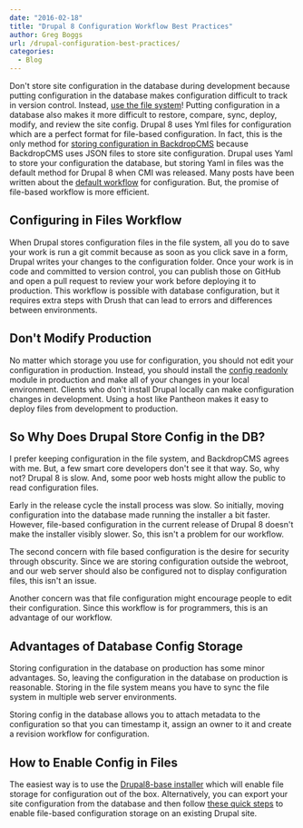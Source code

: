 ```yaml
---
date: "2016-02-18"
title: "Drupal 8 Configuration Workflow Best Practices"
author: Greg Boggs
url: /drupal-configuration-best-practices/
categories:
  - Blog
---
```

Don't store site configuration in the database during development because putting configuration in the database makes configuration difficult to track in version control. Instead, [use the file system](https://www.drupal.org/node/2416555)! Putting configuration in a database also makes it more difficult to restore, compare, sync, deploy, modify, and review the site config. Drupal 8 uses Yml files for configuration which are a perfect format for file-based configuration. In fact, this is the only method for [storing configuration in BackdropCMS](http://www.jenlampton.com/blog/managing-backdrop-cms-config-files-git) because BackdropCMS uses JSON files to store site configuration. Drupal uses Yaml to store your configuration the database, but storing Yaml in files was the default method for Drupal 8 when CMI was released. Many posts have been written about the [default workflow](http://nuvole.org/blog/2014/aug/20/git-workflow-managing-drupal-8-configuration) for configuration. But, the promise of file-based workflow is more efficient.

## Configuring in Files Workflow

When Drupal stores configuration files in the file system, all you do to save your work is run a git commit because as soon as you click save in a form, Drupal writes your changes to the configuration folder. Once your work is in code and committed to version control, you can publish those on GitHub and open a pull request to review your work before deploying it to production. This workflow is possible with database configuration, but it requires extra steps with Drush that can lead to errors and differences between environments.

## Don't Modify Production

No matter which storage you use for configuration, you should not edit your configuration in production. Instead, you should install the [config readonly](https://www.drupal.org/project/config_readonly) module in production and make all of your changes in your local environment. Clients who don't install Drupal locally can make configuration changes in development. Using a host like Pantheon makes it easy to deploy files from development to production.

## So Why Does Drupal Store Config in the DB?

I prefer keeping configuration in the file system, and BackdropCMS agrees with me. But, a few smart core developers don't see it that way. So, why not? Drupal 8 is slow. And, some poor web hosts might allow the public to read configuration files.

Early in the release cycle the install process was slow. So initially, moving configuration into the database made running the installer a bit faster. However, file-based configuration in the current release of Drupal 8 doesn't make the installer visibly slower. So, this isn't a problem for our workflow.

The second concern with file based configuration is the desire for security through obscurity. Since we are storing configuration outside the webroot, and our web server should also be configured not to display configuration files, this isn't an issue.

Another concern was that file configuration might encourage people to edit their configuration. Since this workflow is for programmers, this is an advantage of our workflow.

## Advantages of Database Config Storage

Storing configuration in the database on production has some minor advantages. So, leaving the configuration in the database on production is reasonable. Storing in the file system means you have to sync the file system in multiple web server environments.

Storing config in the database allows you to attach metadata to the configuration so that you can timestamp it, assign an owner to it and create a revision workflow for configuration.


## How to Enable Config in Files

The easiest way is to use the [Drupal8-base installer](https://github.com/vincenzodibiaggio/drupal8_base) which will enable file storage for configuration out of the box. Alternatively, you can export your site configuration from the database and then follow [these quick steps](https://www.drupal.org/node/2416555) to enable file-based configuration storage on an existing Drupal site. 
